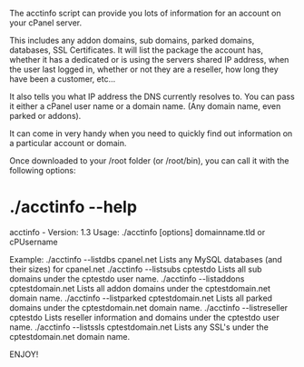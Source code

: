 The acctinfo script can provide you lots of information for an account on your 
cPanel server.  

This includes any addon domains, sub domains, parked domains, databases, 
SSL Certificates.  It will list the package the account has, whether it has a 
dedicated or is using the servers shared IP address, when the user last logged in, 
whether or not they are a reseller, how long they have been a customer, etc...

It also tells you what IP address the DNS currently resolves to. You can pass it
either a cPanel user name or a domain name.  (Any domain name, even parked or addons).

It can come in very handy when you need to quickly find out information on a
particular account or domain.

Once downloaded to your /root folder (or /root/bin), you can call it with the
following options: 

# ./acctinfo --help
acctinfo - Version: 1.3
Usage: ./acctinfo [options] domainname.tld or cPUsername

Example: ./acctinfo --listdbs cpanel.net
    Lists any MySQL databases (and their sizes) for cpanel.net
./acctinfo --listsubs cptestdo
    Lists all sub domains under the cptestdo user name.
./acctinfo --listaddons cptestdomain.net
    Lists all addon domains under the cptestdomain.net domain name.
./acctinfo --listparked cptestdomain.net
    Lists all parked domains under the cptestdomain.net domain name.
./acctinfo --listreseller cptestdo
    Lists reseller information and domains under the cptestdo user name.
./acctinfo --listssls cptestdomain.net
    Lists any SSL's under the cptestdomain.net domain name.


ENJOY!

